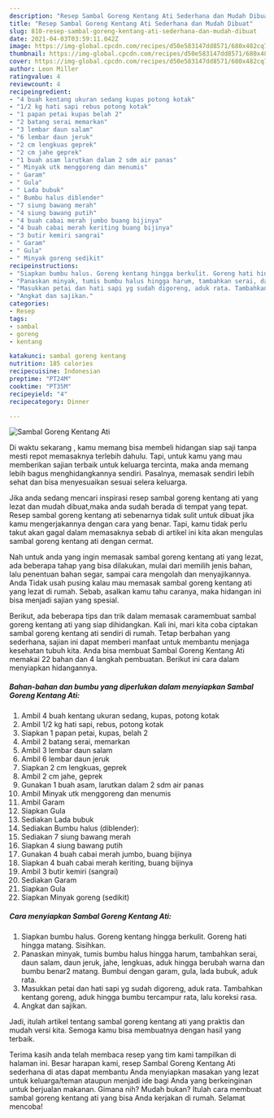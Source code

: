 ```yaml
---
description: "Resep Sambal Goreng Kentang Ati Sederhana dan Mudah Dibuat"
title: "Resep Sambal Goreng Kentang Ati Sederhana dan Mudah Dibuat"
slug: 810-resep-sambal-goreng-kentang-ati-sederhana-dan-mudah-dibuat
date: 2021-04-03T03:59:11.042Z
image: https://img-global.cpcdn.com/recipes/d50e583147dd8571/680x482cq70/sambal-goreng-kentang-ati-foto-resep-utama.jpg
thumbnail: https://img-global.cpcdn.com/recipes/d50e583147dd8571/680x482cq70/sambal-goreng-kentang-ati-foto-resep-utama.jpg
cover: https://img-global.cpcdn.com/recipes/d50e583147dd8571/680x482cq70/sambal-goreng-kentang-ati-foto-resep-utama.jpg
author: Leon Miller
ratingvalue: 4
reviewcount: 4
recipeingredient:
- "4 buah kentang ukuran sedang kupas potong kotak"
- "1/2 kg hati sapi rebus potong kotak"
- "1 papan petai kupas belah 2"
- "2 batang serai memarkan"
- "3 lembar daun salam"
- "6 lembar daun jeruk"
- "2 cm lengkuas geprek"
- "2 cm jahe geprek"
- "1 buah asam larutkan dalam 2 sdm air panas"
- " Minyak utk menggoreng dan menumis"
- " Garam"
- " Gula"
- " Lada bubuk"
- " Bumbu halus diblender"
- "7 siung bawang merah"
- "4 siung bawang putih"
- "4 buah cabai merah jumbo buang bijinya"
- "4 buah cabai merah keriting buang bijinya"
- "3 butir kemiri sangrai"
- " Garam"
- " Gula"
- " Minyak goreng sedikit"
recipeinstructions:
- "Siapkan bumbu halus. Goreng kentang hingga berkulit. Goreng hati hingga matang. Sisihkan."
- "Panaskan minyak, tumis bumbu halus hingga harum, tambahkan serai, daun salam, daun jeruk, jahe, lengkuas, aduk hingga berubah warna dan bumbu benar2 matang. Bumbui dengan garam, gula, lada bubuk, aduk rata."
- "Masukkan petai dan hati sapi yg sudah digoreng, aduk rata. Tambahkan kentang goreng, aduk hingga bumbu tercampur rata, lalu koreksi rasa."
- "Angkat dan sajikan."
categories:
- Resep
tags:
- sambal
- goreng
- kentang

katakunci: sambal goreng kentang 
nutrition: 185 calories
recipecuisine: Indonesian
preptime: "PT24M"
cooktime: "PT35M"
recipeyield: "4"
recipecategory: Dinner

---
```



![Sambal Goreng Kentang Ati](https://img-global.cpcdn.com/recipes/d50e583147dd8571/680x482cq70/sambal-goreng-kentang-ati-foto-resep-utama.jpg)

Di waktu  sekarang , kamu memang bisa membeli hidangan siap saji tanpa mesti repot memasaknya terlebih dahulu. Tapi, untuk kamu yang mau memberikan sajian terbaik untuk keluarga tercinta, maka anda memang lebih bagus menghidangkannya sendiri. Pasalnya, memasak sendiri lebih sehat dan bisa menyesuaikan sesuai selera keluarga.

Jika anda sedang mencari inspirasi resep sambal goreng kentang ati yang lezat dan mudah dibuat,maka anda sudah berada di tempat yang tepat. Resep sambal goreng kentang ati  sebenarnya tidak sulit untuk dibuat jika kamu mengerjakannya dengan cara yang benar. Tapi, kamu tidak perlu takut akan gagal dalam memasaknya 
sebab di artikel ini kita akan mengulas sambal goreng kentang ati dengan cermat.  



Nah untuk anda yang ingin memasak sambal goreng kentang ati yang lezat, ada beberapa tahap yang bisa dilakukan, mulai dari memilih jenis bahan, lalu penentuan bahan segar, sampai cara mengolah dan menyajikannya. Anda Tidak usah pusing kalau mau memasak sambal goreng kentang ati yang lezat di rumah. Sebab, asalkan kamu  tahu caranya, maka hidangan ini bisa menjadi sajian yang spesial.

Berikut, ada beberapa tips dan trik dalam memasak caramembuat sambal goreng kentang ati yang siap dihidangkan. Kali ini, mari kita coba ciptakan sambal goreng kentang ati sendiri di rumah. Tetap berbahan yang sederhana, sajian ini dapat memberi manfaat untuk membantu menjaga kesehatan tubuh kita. Anda bisa membuat Sambal Goreng Kentang Ati memakai 22 bahan dan 4 langkah pembuatan. Berikut ini cara dalam menyiapkan hidangannya.

<!--inarticleads1-->

##### Bahan-bahan dan bumbu yang diperlukan dalam menyiapkan Sambal Goreng Kentang Ati:

1. Ambil 4 buah kentang ukuran sedang, kupas, potong kotak
1. Ambil 1/2 kg hati sapi, rebus, potong kotak
1. Siapkan 1 papan petai, kupas, belah 2
1. Ambil 2 batang serai, memarkan
1. Ambil 3 lembar daun salam
1. Ambil 6 lembar daun jeruk
1. Siapkan 2 cm lengkuas, geprek
1. Ambil 2 cm jahe, geprek
1. Gunakan 1 buah asam, larutkan dalam 2 sdm air panas
1. Ambil  Minyak utk menggoreng dan menumis
1. Ambil  Garam
1. Siapkan  Gula
1. Sediakan  Lada bubuk
1. Sediakan  Bumbu halus (diblender):
1. Sediakan 7 siung bawang merah
1. Siapkan 4 siung bawang putih
1. Gunakan 4 buah cabai merah jumbo, buang bijinya
1. Siapkan 4 buah cabai merah keriting, buang bijinya
1. Ambil 3 butir kemiri (sangrai)
1. Sediakan  Garam
1. Siapkan  Gula
1. Siapkan  Minyak goreng (sedikit)




<!--inarticleads2-->

##### Cara menyiapkan Sambal Goreng Kentang Ati:

1. Siapkan bumbu halus. Goreng kentang hingga berkulit. Goreng hati hingga matang. Sisihkan.
1. Panaskan minyak, tumis bumbu halus hingga harum, tambahkan serai, daun salam, daun jeruk, jahe, lengkuas, aduk hingga berubah warna dan bumbu benar2 matang. Bumbui dengan garam, gula, lada bubuk, aduk rata.
1. Masukkan petai dan hati sapi yg sudah digoreng, aduk rata. Tambahkan kentang goreng, aduk hingga bumbu tercampur rata, lalu koreksi rasa.
1. Angkat dan sajikan.




Jadi, itulah artikel tentang  sambal goreng kentang ati  yang praktis dan mudah versi kita. Semoga kamu bisa membuatnya dengan hasil yang terbaik. 

Terima kasih anda telah membaca resep yang tim kami tampilkan di halaman ini. Besar harapan kami, resep  Sambal Goreng Kentang Ati sederhana di atas dapat membantu Anda menyiapkan masakan yang lezat untuk keluarga/teman ataupun menjadi ide bagi Anda yang berkeinginan untuk berjualan makanan. Gimana nih? Mudah bukan? Itulah cara membuat sambal goreng kentang ati yang bisa Anda kerjakan di rumah. Selamat mencoba!

